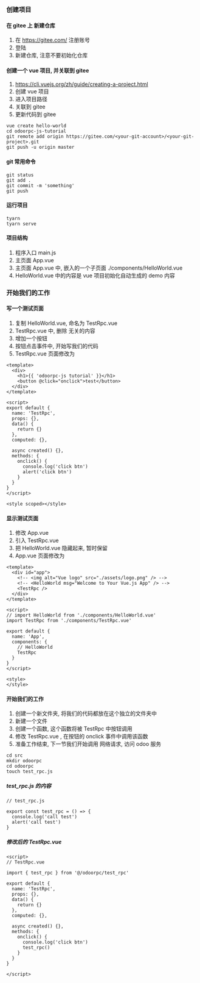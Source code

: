 ### 创建项目

#### 在 gitee 上 新建仓库

1. 在 https://gitee.com/ 注册账号
2. 登陆
3. 新建仓库, 注意不要初始化仓库

#### 创建一个 vue 项目, 并关联到 gitee

1. https://cli.vuejs.org/zh/guide/creating-a-project.html
2. 创建 vue 项目
3. 进入项目路径
4. 关联到 gitee
5. 更新代码到 gitee

```
vue create hello-world
cd odoorpc-js-tutorial
git remote add origin https://gitee.com/<your-git-account>/<your-git-project>.git
git push -u origin master
```

#### git 常用命令

```
git status
git add .
git commit -m 'something'
git push

```

#### 运行项目

```
tyarn
tyarn serve
```

#### 项目结构

1. 程序入口 main.js
2. 主页面 App.vue
3. 主页面 App.vue 中, 嵌入的一个子页面 ./components/HelloWorld.vue
4. HelloWorld.vue 中的内容是 vue 项目初始化自动生成的 demo 内容

### 开始我们的工作

#### 写一个测试页面

1. 复制 HelloWorld.vue, 命名为 TestRpc.vue
2. TestRpc.vue 中, 删除 无关的内容
3. 增加一个按钮
4. 按钮点击事件中, 开始写我们的代码
5. TestRpc.vue 页面修改为

```
<template>
  <div>
    <h1>{{ 'odoorpc-js tutorial' }}</h1>
    <button @click="onclick">test</button>
  </div>
</template>

<script>
export default {
  name: 'TestRpc',
  props: {},
  data() {
    return {}
  },
  computed: {},

  async created() {},
  methods: {
    onclick() {
      console.log('click btn')
      alert('click btn')
    }
  }
}
</script>

<style scoped></style>

```

#### 显示测试页面

1. 修改 App.vue
2. 引入 TestRpc.vue
3. 把 HelloWorld.vue 隐藏起来, 暂时保留
4. App.vue 页面修改为

```
<template>
  <div id="app">
    <!-- <img alt="Vue logo" src="./assets/logo.png" /> -->
    <!-- <HelloWorld msg="Welcome to Your Vue.js App" /> -->
    <TestRpc />
  </div>
</template>

<script>
// import HelloWorld from './components/HelloWorld.vue'
import TestRpc from './components/TestRpc.vue'

export default {
  name: 'App',
  components: {
    // HelloWorld
    TestRpc
  }
}
</script>

<style>
</style>

```

#### 开始我们的工作

1. 创建一个新文件夹, 将我们的代码都放在这个独立的文件夹中
2. 新建一个文件
3. 创建一个函数, 这个函数将被 TestRpc 中按钮调用
4. 修改 TestRpc.vue , 在按钮的 onclick 事件中调用该函数
5. 准备工作结束, 下一节我们开始调用 网络请求, 访问 odoo 服务

```
cd src
mkdir odoorpc
cd odoorpc
touch test_rpc.js

```

##### test_rpc.js 的内容

```
// test_rpc.js

export const test_rpc = () => {
  console.log('call test')
  alert('call test')
}

```

##### 修改后的 TestRpc.vue

```
<script>
// TestRpc.vue

import { test_rpc } from '@/odoorpc/test_rpc'

export default {
  name: 'TestRpc',
  props: {},
  data() {
    return {}
  },
  computed: {},

  async created() {},
  methods: {
    onclick() {
      console.log('click btn')
      test_rpc()
    }
  }
}

</script>

```
